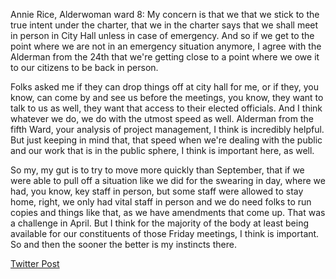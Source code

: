 Annie Rice, Alderwoman ward 8: My concern is that we that we stick to the true intent under the charter, that we in the charter says that we shall meet in person in City Hall unless in case of emergency. And so if we get to the point where we are not in an emergency situation anymore, I agree with the Alderman from the 24th that we're getting close to a point where we owe it to our citizens to be back in person. 

Folks asked me if they can drop things off at city hall for me, or if they, you know, can come by and see us before the meetings, you know, they want to talk to us as well, they want that access to their elected officials. And I think whatever we do, we do with the utmost speed as well. Alderman from the fifth Ward, your analysis of project management, I think is incredibly helpful. But just keeping in mind that, that speed when we're dealing with the public and our work that is in the public sphere, I think is important here, as well. 

So my, my gut is to try to move more quickly than September, that if we were able to pull off a situation like we did for the swearing in day, where we had, you know, key staff in person, but some staff were allowed to stay home, right, we only had vital staff in person and we do need folks to run copies and things like that, as we have amendments that come up. That was a challenge in April. But I think for the majority of the body at least being available for our constituents of those Friday meetings, I think is important. So and then the sooner the better is my instincts there.

[Twitter Post](https://twitter.com/StlPoliticClips/status/1401255809573662724?s=20)
